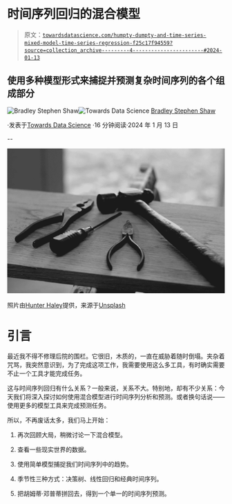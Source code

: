 # 时间序列回归的混合模型

> 原文：[`towardsdatascience.com/humpty-dumpty-and-time-series-mixed-model-time-series-regression-f25c17f94559?source=collection_archive---------4-----------------------#2024-01-13`](https://towardsdatascience.com/humpty-dumpty-and-time-series-mixed-model-time-series-regression-f25c17f94559?source=collection_archive---------4-----------------------#2024-01-13)

## 使用多种模型形式来捕捉并预测复杂时间序列的各个组成部分

[](https://bradley-stephen-shaw.medium.com/?source=post_page---byline--f25c17f94559--------------------------------)![Bradley Stephen Shaw](https://bradley-stephen-shaw.medium.com/?source=post_page---byline--f25c17f94559--------------------------------)[](https://towardsdatascience.com/?source=post_page---byline--f25c17f94559--------------------------------)![Towards Data Science](https://towardsdatascience.com/?source=post_page---byline--f25c17f94559--------------------------------) [Bradley Stephen Shaw](https://bradley-stephen-shaw.medium.com/?source=post_page---byline--f25c17f94559--------------------------------)

·发表于[Towards Data Science](https://towardsdatascience.com/?source=post_page---byline--f25c17f94559--------------------------------) ·16 分钟阅读·2024 年 1 月 13 日

--

![](img/ea42597212f839d8fbe30668a57a77bf.png)

照片由[Hunter Haley](https://unsplash.com/@hnhmarketing?utm_source=medium&utm_medium=referral)提供，来源于[Unsplash](https://unsplash.com/?utm_source=medium&utm_medium=referral)

# 引言

最近我不得不修理后院的围栏。它很旧，木质的，一直在威胁着随时倒塌。夹杂着咒骂，我突然意识到，为了完成这项工作，我需要使用这么多工具，有时确实需要不止一个工具才能完成任务。

这与时间序列回归有什么关系？一般来说，关系不大。特别地，却有不少关系：今天我们将深入探讨如何使用混合模型进行时间序列分析和预测。或者换句话说——使用更多的模型工具来完成预测任务。

所以，不再废话太多，我们马上开始：

1.  再次回顾大局，稍微讨论一下混合模型。

1.  查看一些现实世界的数据。

1.  使用简单模型捕捉我们时间序列中的趋势。

1.  季节性三种方式：决策树、线性回归和经典时间序列。

1.  把胡姆蒂·邓普蒂拼回去，得到一个单一的时间序列预测。
